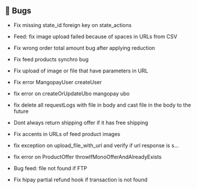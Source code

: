 ## 🐛 Bugs

- Fix missing state_id foreign key on state_actions

- Feed: fix image upload failed because of spaces in URLs from CSV

- Fix wrong order total amount bug after applying reduction

- Fix feed products synchro bug

- Fix upload of image or file that have parameters in URL

- Fix error MangopayUser createUser

- fix error on createOrUpdateUbo mangopay ubo

- fix delete all requestLogs with file in body and cast file in the body to the future

- Dont always return shipping offer if it has free shipping

- Fix accents in URLs of feed product images

- fix exception on upload_file_with_url and verify if url response is s…

- fix error on ProductOffer throwIfMonoOfferAndAlreadyExists

- Bug feed: file not found if FTP

- Fix hipay partial refund hook if transaction is not found